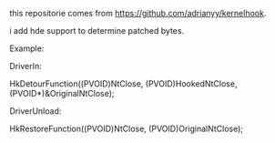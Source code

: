 this repositorie comes from https://github.com/adrianyy/kernelhook.

i add hde support to determine patched bytes.

Example:

DriverIn:

HkDetourFunction((PVOID)NtClose, (PVOID)HookedNtClose,(PVOID*)&OriginalNtClose);

DriverUnload:

HkRestoreFunction((PVOID)NtClose, (PVOID)OriginalNtClose);


